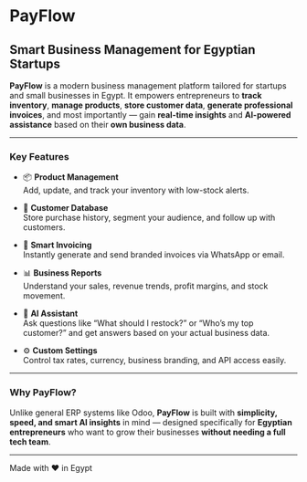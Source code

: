 # PayFlow

## Smart Business Management for Egyptian Startups

**PayFlow** is a modern business management platform tailored for startups and small businesses in Egypt. It empowers entrepreneurs to **track inventory**, **manage products**, **store customer data**, **generate professional invoices**, and most importantly — gain **real-time insights** and **AI-powered assistance** based on their **own business data**.

---

### Key Features

- 📦 **Product Management**  
  Add, update, and track your inventory with low-stock alerts.

- 👥 **Customer Database**  
  Store purchase history, segment your audience, and follow up with customers.

- 📄 **Smart Invoicing**  
  Instantly generate and send branded invoices via WhatsApp or email.

- 📊 **Business Reports**  
  Understand your sales, revenue trends, profit margins, and stock movement.

- 🤖 **AI Assistant**  
  Ask questions like “What should I restock?” or “Who’s my top customer?” and get answers based on your actual business data.

- ⚙️ **Custom Settings**  
  Control tax rates, currency, business branding, and API access easily.

---

### Why PayFlow?

Unlike general ERP systems like Odoo, **PayFlow** is built with **simplicity, speed, and smart AI insights** in mind — designed specifically for **Egyptian entrepreneurs** who want to grow their businesses **without needing a full tech team**.

---

Made with ❤️ in Egypt
